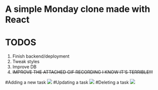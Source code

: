 # A simple Monday clone made with React

# TODOS
1. Finish backend/deployment
2. Tweak styles
3. Improve DB
4. ~~IMPROVE THE ATTACHED GIF RECORDING I KNOW IT'S TERRIBLE!!!~~

#Adding a new task
![](https://i.imgur.com/kS3JwPr.gif)
#Updating a task
![](https://i.imgur.com/2SazTXr.gif)
#Deleting a task
![](https://i.imgur.com/B37TETm.gif)
